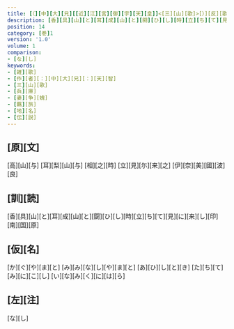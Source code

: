 ```yaml
---
title: [（][中][大][兄][[近][江][宮][御][宇][天][皇]]<[三][山][歌]>[）][反][歌]
description: [香][具][山][と][耳][成][山][と][闘][ひ][し][時][立][ち][て][見][に][来][し][印][南][国][原]
position: 14
category: [巻]1
version: '1.0'
volume: 1
comparison:
- [な][し]
keywords:
- [雑][歌]
- [作][者][：][中][大][兄][：][天][智]
- [三][山][歌]
- [兵][庫]
- [妻][争][媿]
- [羈][旅]
- [地][名]
- [伝][説]
---
```


## [原][文]

[高][山][与] [耳][梨][山][与] [相][之][時] [立][見][尓][来][之] [伊][奈][美][國][波][良]

## [訓][読]

[香][具][山][と][耳][成][山][と][闘][ひ][し][時][立][ち][て][見][に][来][し][印][南][国][原]

## [仮][名]

[か][ぐ][や][ま][と] [み][み][な][し][や][ま][と] [あ][ひ][し][と][き] [た][ち][て][み][に][こ][し] [い][な][み][く][に][は][ら]

## [左][注]

[な][し]
